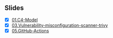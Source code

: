 ## Slides

- [x] [01.C4-Model](https://guzhongren.github.io/slides/talks/01.C4-Model/)
- [x] [03.Vulnerability-misconfiguration-scanner-trivy](https://guzhongren.github.io/slides/talks/03.Vulnerability-misconfiguration-scanner-trivy/)
- [x] [05.GitHub-Actions](https://guzhongren.github.io/slides/talks/05.GitHub-Actions/)